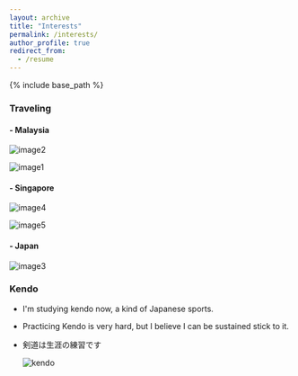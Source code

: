 ```yaml
---
layout: archive
title: "Interests"
permalink: /interests/
author_profile: true
redirect_from:
  - /resume
---
```


{% include base_path %}

### Traveling

#### - Malaysia

![image2](C:\Users\Huang\Documents\GitHub\2quanjun7170.github.io\images\image2.JPG)



![image1](C:\Users\Huang\Documents\GitHub\2quanjun7170.github.io\images\image1.JPG)



#### - Singapore

![image4](C:\Users\Huang\Documents\GitHub\2quanjun7170.github.io\images\image4.JPG)



![image5](C:\Users\Huang\Documents\GitHub\2quanjun7170.github.io\images\image5.JPG)



#### - Japan

![image3](C:\Users\Huang\Documents\GitHub\2quanjun7170.github.io\images\image3.jpg)



### Kendo

- I'm studying kendo now, a kind of Japanese sports.

- Practicing Kendo is very hard, but I believe I can be sustained stick to it.

- 剣道は生涯の練習です

  ![kendo](C:\Users\Huang\Documents\GitHub\2quanjun7170.github.io\images\kendo.jpg)